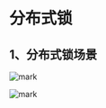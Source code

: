# 分布式锁

## 1、分布式锁场景

![mark](http://codedorado.oss-cn-beijing.aliyuncs.com/images/20200321/202342172.png)

![mark](http://codedorado.oss-cn-beijing.aliyuncs.com/images/20200321/221555205.png)